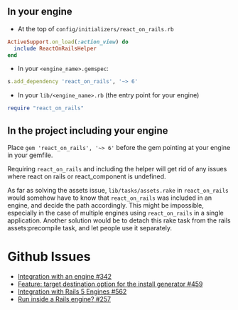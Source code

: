 ## In your engine

+ At the top of `config/initializers/react_on_rails.rb`
```ruby
ActiveSupport.on_load(:action_view) do
  include ReactOnRailsHelper
end
```
+ In your `<engine_name>.gemspec`:
```ruby
s.add_dependency 'react_on_rails', '~> 6'
```
+ In your `lib/<engine_name>.rb` (the entry point for your engine)
```ruby
require "react_on_rails"
```
## In the project including your engine

Place `gem 'react_on_rails', '~> 6'` before the gem pointing at your engine in your gemfile.

Requiring `react_on_rails` and including the helper will get rid of any issues where react on rails or react_component is undefined.

As far as solving the assets issue, `lib/tasks/assets.rake` in `react_on_rails` would somehow have to know that `react_on_rails` was included in an engine, and decide the path accordingly. This might be impossible, especially in the case of multiple engines using `react_on_rails` in a single application. Another solution would be to detach this rake task from the rails assets:precompile task, and let people use it separately.

# Github Issues

* [Integration with an engine #342](https://github.com/shakacode/react_on_rails/issues/342)
* [Feature: target destination option for the install generator #459](https://github.com/shakacode/react_on_rails/issues/459)
* [Integration with Rails 5 Engines #562](https://github.com/shakacode/react_on_rails/issues/562)
* [Run inside a Rails engine? #257](https://github.com/shakacode/react_on_rails/issues/257)
